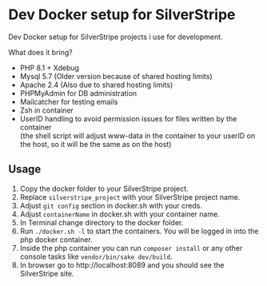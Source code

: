 # Dev Docker setup for SilverStripe
Dev Docker setup for SilverStripe projects i use for development.

What does it bring?

- PHP 8.1 + Xdebug
- Mysql 5.7 (Older version because of shared hosting limits)
- Apache 2.4 (Also due to shared hosting limits)
- PHPMyAdmin for DB administration
- Mailcatcher for testing emails
- Zsh in container
- UserID handling to avoid permission issues for files written by the container  
  (the shell script will adjust www-data in the container to your userID on the host, so it will be the same as on the host)


## Usage

1. Copy the docker folder to your SilverStripe project.
2. Replace `silverstripe_project` with your SilverStripe project name.
3. Adjust `git config` section in docker.sh with your creds.
4. Adjust `containerName` in docker.sh with your container name.
5. In Terminal change directory to the docker folder.
6. Run `./docker.sh -l` to start the containers. You will be logged in into the php docker container.
7. Inside the php container you can run `composer install` or any other console tasks like `vendor/bin/sake dev/build`.
8. In browser go to http://localhost:8089 and you should see the SilverStripe site.
